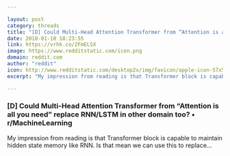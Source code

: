 ```yaml
---

layout: post
category: threads
title: "[D] Could Multi-Head Attention Transformer from “Attention is all you need” replace RNN/LSTM in other domain too?"
date: 2018-01-10 18:23:55
link: https://vrhk.co/2FmELSX
image: https://www.redditstatic.com/icon.png
domain: reddit.com
author: "reddit"
icon: http://www.redditstatic.com/desktop2x/img/favicon/apple-icon-57x57.png
excerpt: "My impression from reading is that Transformer block is capable to maintain hidden state memory like RNN. Is that mean we can use this to replace..."

---
```


### [D] Could Multi-Head Attention Transformer from “Attention is all you need” replace RNN/LSTM in other domain too? • r/MachineLearning

My impression from reading is that Transformer block is capable to maintain hidden state memory like RNN. Is that mean we can use this to replace...